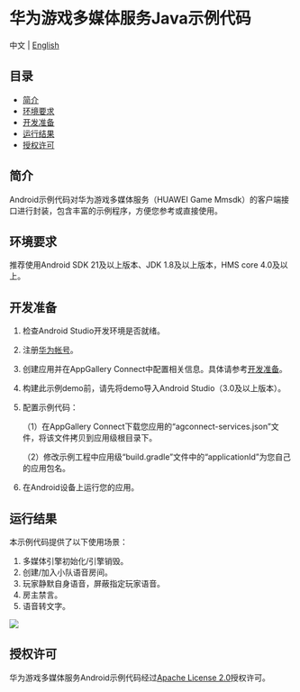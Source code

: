 # 华为游戏多媒体服务Java示例代码<a name="ZH-CN_TOPIC_0000001263279341"></a>

中文 |  [English](huawei-mmsdk-demo/blob/master/Mmsdk-Java-Demo/README.md)

## 目录<a name="section106mcpsimp"></a>

-   [简介](#section119mcpsimp)
-   [环境要求](#section123mcpsimp)
-   [开发准备](#section126mcpsimp)
-   [运行结果](#section137mcpsimp)
-   [授权许可](#section147mcpsimp)

## 简介<a name="section119mcpsimp"></a>

Android示例代码对华为游戏多媒体服务（HUAWEI Game Mmsdk）的客户端接口进行封装，包含丰富的示例程序，方便您参考或直接使用。

## 环境要求<a name="section123mcpsimp"></a>

推荐使用Android SDK 21及以上版本、JDK 1.8及以上版本，HMS core 4.0及以上。

## 开发准备<a name="section126mcpsimp"></a>

1.  检查Android Studio开发环境是否就绪。
2.  注册[华为帐号](https://developer.huawei.com/consumer/cn/doc/start/registration-and-verification-0000001053628148)。
3.  创建应用并在AppGallery Connect中配置相关信息。具体请参考[开发准备](https://developer.huawei.com/consumer/cn/doc/development/HMSCore-Guides/config-agc-0000001050196065)。
4.  构建此示例demo前，请先将demo导入Android Studio（3.0及以上版本）。
5.  配置示例代码：

    （1）在AppGallery Connect下载您应用的“agconnect-services.json”文件，将该文件拷贝到应用级根目录下。

    （2）修改示例工程中应用级“build.gradle”文件中的“applicationId”为您自己的应用包名。

6.  在Android设备上运行您的应用。

## 运行结果<a name="section137mcpsimp"></a>

本示例代码提供了以下使用场景：

1.  多媒体引擎初始化/引擎销毁。
2.  创建/加入小队语音房间。
3.  玩家静默自身语音，屏蔽指定玩家语音。
4.  房主禁言。
5.  语音转文字。

![](figures/mmsdk_sample_result.jpg)

## 授权许可<a name="section147mcpsimp"></a>

华为游戏多媒体服务Android示例代码经过[Apache License 2.0](http://www.apache.org/licenses/LICENSE-2.0)授权许可。

